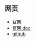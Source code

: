 

## 网页

- [官网](https://aws.amazon.com/codewhisperer/)
- [官网 doc](https://aws.amazon.com/cn/blogs/aws/amazon-codewhisperer-free-for-individual-use-is-now-generally-available/)
- [github]()

